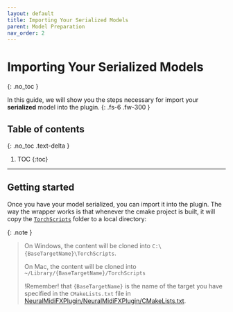 ```yaml
---
layout: default
title: Importing Your Serialized Models
parent: Model Preparation
nav_order: 2
---
```


# Importing Your Serialized Models
{: .no_toc }

In this guide, we will show you the steps necessary for import your **serialized** model into the plugin.
{: .fs-6 .fw-300 }

## Table of contents
{: .no_toc .text-delta }

1. TOC
{:toc}

---

## Getting started

Once you have your model serialized, you can import it into the plugin. 
The way the wrapper works is that whenever the cmake project is built, it will copy the [`TorchScripts`](https://github.com/behzadhaki/NeuralMidiFXPlugin/tree/master/TorchScripts/) 
folder to a local directory:

{: .note }
> On Windows, the content will be cloned into `C:\{BaseTargetName}\TorchScripts`.
> 
> On Mac, the content will be cloned into `~/Library/{BaseTargetName}/TorchScripts`
> 
> !Remember! that `{BaseTargetName}` is the name of the target you have specified in the `CMakeLists.txt` file
> in [NeuralMidiFXPlugin/NeuralMidiFXPlugin/CMakeLists.txt](https://github.com/behzadhaki/NeuralMidiFXPlugin/blob/master/NeuralMidiFXPlugin/NeuralMidiFXPlugin/CMakeLists.txt).